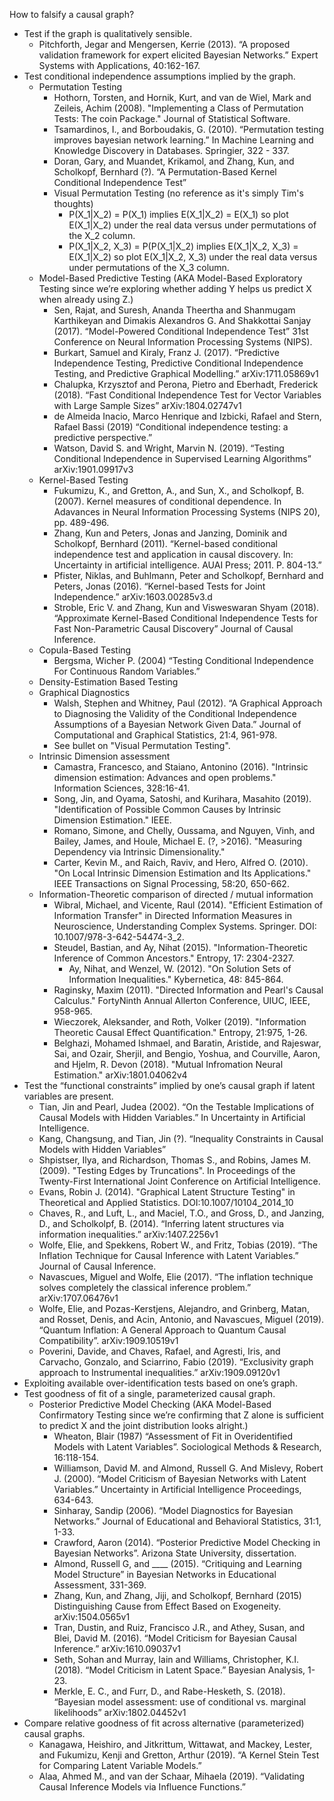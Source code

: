 How to falsify a causal graph?

- Test if the graph is qualitatively sensible.
    - Pitchforth, Jegar and Mengersen, Kerrie (2013). “A proposed validation framework for expert elicited Bayesian Networks.” Expert Systems with Applications, 40:162-167.
- Test conditional independence assumptions implied by the graph.
    - Permutation Testing
        - Hothorn, Torsten, and Hornik, Kurt, and van de Wiel, Mark and Zeileis, Achim (2008). "Implementing a Class of Permutation Tests: The coin Package." Journal of Statistical Software.
        - Tsamardinos, I., and Borboudakis, G. (2010). “Permutation testing improves bayesian network learning.” In Machine Learning and Knowledge Discovery in Databases. Springier, 322 - 337.
        - Doran, Gary, and Muandet, Krikamol, and Zhang, Kun, and Scholkopf, Bernhard (?). “A Permutation-Based Kernel Conditional Independence Test”
        - Visual Permutation Testing (no reference as it's simply Tim's thoughts)
          - P(X_1|X_2) = P(X_1) implies E(X_1|X_2) = E(X_1) so plot E(X_1|X_2) under the real data versus under permutations of the X_2 column.
          - P(X_1|X_2, X_3) = P(P(X_1|X_2) implies E(X_1|X_2, X_3) = E(X_1|X_2) so plot E(X_1|X_2, X_3) under the real data versus under permutations of the X_3 column.
    - Model-Based Predictive Testing (AKA Model-Based Exploratory Testing since we’re exploring whether adding Y helps us predict X when already using Z.)
        - Sen, Rajat, and Suresh, Ananda Theertha and Shanmugam Karthikeyan and Dimakis Alexandros G. And Shakkottai Sanjay (2017). “Model-Powered Conditional Independence Test” 31st Conference on Neural Information Processing Systems (NIPS).
        - Burkart, Samuel and Kiraly, Franz J. (2017). “Predictive Independence Testing, Predictive Conditional Independence Testing, and Predictive Graphical Modelling.” arXiv:1711.05869v1
        - Chalupka, Krzysztof and Perona, Pietro and Eberhadt, Frederick (2018). “Fast Conditional Independence Test for Vector Variables with Large Sample Sizes” arXiv:1804.02747v1
        - de Almeida Inacio, Marco Henrique and Izbicki, Rafael and Stern, Rafael Bassi (2019) “Conditional independence testing: a predictive perspective.”
        - Watson, David S. and Wright, Marvin N. (2019). “Testing Conditional Independence in Supervised Learning Algorithms” arXiv:1901.09917v3
    - Kernel-Based Testing
        - Fukumizu, K., and Gretton, A., and Sun, X., and Scholkopf, B. (2007). Kernel measures of conditional dependence. In Adavances in Neural Information Processing Systems (NIPS 20), pp. 489-496.
        - Zhang, Kun and Peters, Jonas and Janzing, Dominik and Scholkopf, Bernhard (2011). “Kernel-based conditional independence test and application in causal discovery. In: Uncertainty in artificial intelligence. AUAI Press; 2011. P. 804-13.”
        - Pfister, Niklas, and Buhlmann, Peter and Scholkopf, Bernhard and Peters, Jonas (2016). “Kernel-based Tests for Joint Independence.” arXiv:1603.00285v3.d
        - Stroble, Eric V. and Zhang, Kun and Visweswaran Shyam (2018). “Approximate Kernel-Based Conditional Independence Tests for Fast Non-Parametric Causal Discovery” Journal of Causal Inference.
    - Copula-Based Testing
        - Bergsma, Wicher P. (2004) “Testing Conditional Independence For Continuous Random Variables.”
    - Density-Estimation Based Testing
    - Graphical Diagnostics
        - Walsh, Stephen and Whitney, Paul (2012). “A Graphical Approach to Diagnosing the Validity of the Conditional Independence Assumptions of a Bayesian Network Given Data.” Journal of Computational and Graphical Statistics, 21:4, 961-978.
        - See bullet on "Visual Permutation Testing".
    - Intrinsic Dimension assessment
      - Camastra, Francesco, and Staiano, Antonino (2016). "Intrinsic dimension estimation: Advances and open problems." Information Sciences, 328:16-41.
      - Song, Jin, and Oyama, Satoshi, and Kurihara, Masahito (2019). "Identification of Possible Common Causes by Intrinsic Dimension Estimation." IEEE.
      - Romano, Simone, and Chelly, Oussama, and Nguyen, Vinh, and Bailey, James, and Houle, Michael E. (?, >2016). "Measuring Dependency via Intrinsic Dimensionality."
      - Carter, Kevin M., and Raich, Raviv, and Hero, Alfred O. (2010). "On Local Intrinsic Dimension Estimation and Its Applications." IEEE Transactions on Signal Processing, 58:20, 650-662.
    - Information-Theoretic comparison of directed / mutual information
      - Wibral, Michael, and Vicente, Raul (2014). "Efficient Estimation of Information Transfer" in Directed Information Measures in Neuroscience, Understanding Complex Systems. Springer. DOI: 10.1007/978-3-642-54474-3_2.
      - Steudel, Bastian, and Ay, Nihat (2015). "Information-Theoretic Inference of Common Ancestors." Entropy, 17: 2304-2327.
        - Ay, Nihat, and Wenzel, W. (2012). "On Solution Sets of Information Inequalities." Kybernetica, 48: 845-864.
      - Raginsky, Maxim (2011). "Directed Information and Pearl's Causal Calculus." FortyNinth Annual Allerton Conference, UIUC, IEEE, 958-965.
      - Wieczorek, Aleksander, and Roth, Volker (2019). "Information Theoretic Causal Effect Quantification." Entropy, 21:975, 1-26.
      - Belghazi, Mohamed Ishmael, and Baratin, Aristide, and Rajeswar, Sai, and Ozair, Sherjil, and Bengio, Yoshua, and Courville, Aaron, and Hjelm, R. Devon (2018). "Mutual Infromation Neural Estimation." arXiv:1801.04062v4
- Test the “functional constraints” implied by one’s causal graph if latent variables are present.
    - Tian, Jin and Pearl, Judea (2002). “On the Testable Implications of Causal Models with Hidden Variables.” In Uncertainty in Artificial Intelligence.
    - Kang, Changsung, and Tian, Jin (?). “Inequality Constraints in Causal Models with Hidden Variables”
    - Shpistser, Ilya, and Richardson, Thomas S., and Robins, James M. (2009). "Testing Edges by Truncations". In Proceedings of the Twenty-First International Joint Conference on Artificial Intelligence.
    - Evans, Robin J. (2014). "Graphical Latent Structure Testing" in Theoretical and Applied Statistics. DOI:10.1007/10104_2014_10
    - Chaves, R., and Luft, L., and Maciel, T.O., and Gross, D., and Janzing, D., and Scholkolpf, B. (2014). “Inferring latent structures via information inequalities.” arXiv:1407.2256v1
    - Wolfe, Elie, and Spekkens, Robert W., and Fritz, Tobias (2019). “The Inflation Technique for Causal Inference with Latent Variables.” Journal of Causal Inference.
    - Navascues, Miguel and Wolfe, Elie (2017). “The inflation technique solves completely the classical inference problem.” arXiv:1707.06476v1
    - Wolfe, Elie, and Pozas-Kerstjens, Alejandro, and Grinberg, Matan, and Rosset, Denis, and Acin, Antonio, and Navascues, Miguel (2019). “Quantum Inflation:  A General Approach to Quantum Causal Compatibility”. arXiv:1909.10519v1
    - Poverini, Davide, and Chaves, Rafael, and Agresti, Iris, and Carvacho, Gonzalo, and Sciarrino, Fabio (2019). “Exclusivity graph approach to Instrumental inequalities.” arXiv:1909.09120v1
- Exploiting available over-identification tests based on one’s graph.
- Test goodness of fit of a single, parameterized causal graph.
    - Posterior Predictive Model Checking (AKA Model-Based Confirmatory Testing since we’re confirming that Z alone is sufficient to predict X and the joint distribution looks alright.)
        - Wheaton, Blair (1987) “Assessment of Fit in Overidentified Models with Latent Variables”. Sociological Methods & Research, 16:118-154.
        - Williamson, David M. and Almond, Russell G. And Mislevy, Robert J. (2000). “Model Criticism of Bayesian Networks with Latent Variables.” Uncertainty in Artificial Intelligence Proceedings,  634-643.
        - Sinharay, Sandip (2006). “Model Diagnostics for Bayesian Networks.” Journal of Educational and Behavioral Statistics, 31:1, 1-33.
        -  Crawford, Aaron (2014). “Posterior Predictive Model Checking in Bayesian Networks”. Arizona State University, dissertation.
        - Almond, Russell G, and ____ (2015). “Critiquing and Learning Model Structure” in Bayesian Networks in Educational Assessment, 331-369.
        - Zhang, Kun, and Zhang, Jiji, and Scholkopf, Bernhard (2015) Distinguishing Cause from Effect Based on Exogeneity. arXiv:1504.0565v1
        - Tran, Dustin, and Ruiz, Francisco J.R., and Athey, Susan, and Blei, David M. (2016). “Model Criticism for Bayesian Causal Inference.” arXiv:1610.09037v1
        - Seth, Sohan and Murray, Iain and Williams, Christopher, K.I. (2018). “Model Criticism in Latent Space.” Bayesian Analysis, 1-23.
        - Merkle, E. C., and Furr, D., and Rabe-Hesketh, S. (2018). “Bayesian model assessment: use of conditional vs. marginal likelihoods” arXiv:1802.04452v1
- Compare relative goodness of fit across alternative (parameterized) causal graphs.
    - Kanagawa, Heishiro, and Jitkrittum, Wittawat, and Mackey, Lester, and Fukumizu, Kenji and Gretton, Arthur (2019). “A Kernel Stein Test for Comparing Latent Variable Models.”
    - Alaa, Ahmed M., and van der Schaar, Mihaela (2019). “Validating Causal Inference Models via Influence Functions.”
